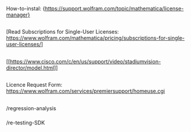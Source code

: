 How-to-instal: 
{https://support.wolfram.com/topic/mathematica/license-manager}
##
[Read Subscriptions for Single-User Licenses: https://www.wolfram.com/mathematica/pricing/subscriptions-for-single-user-licenses/]
##
[[https://www.cisco.com/c/en/us/support/video/stadiumvision-director/model.html]]
##
##
Licence Request Form:
https://www.wolfram.com/services/premiersupport/homeuse.cgi
##
###
/regression-analysis
###
/re-testing-SDK
